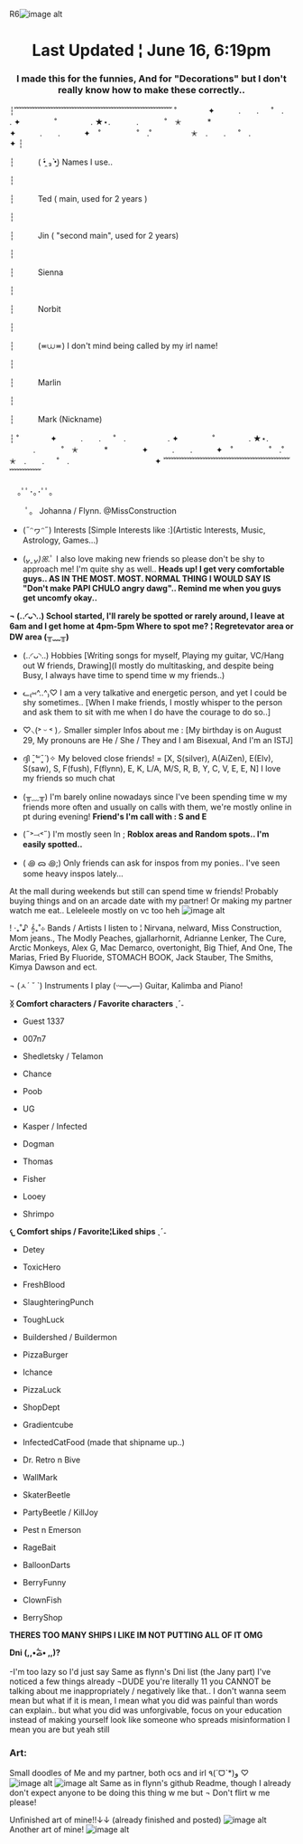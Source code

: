 R6![image alt](https://github.com/Pleasant-Pearlescent/Pleasant-Pearlescent/blob/dd31057f3a9e253258b05dc34299f1bf3762f239/IMG_20250519_022251.jpg)
<h1 align="center">Last Updated ¦ June 16, 6:19pm</h1>
<h3 align="center">I made this for the funnies, And for "Decorations" but I don't really know how to make these correctly..</h3>
┆﹌﹌﹌﹌﹌﹌﹌﹌﹌﹌﹌﹌﹌﹌﹌﹌﹌﹌﹌﹌
˚　　　　✦　　　.　　. 　 ˚　.　　　　　 . ✦　　　 　˚　　　　 . ★⋆.
　　　.   　　˚　✭　 　　*　　 　　✦　　　.　　.　　　✦　˚ 　　　　 ˚　.˚　　　　　✭　.　　. 　 ˚　.　　　　 　　 　　　　 ✦
┆

┆　　　( •̯́ ₃ •̯̀) Names I use..

┆

┆　　　Ted ( main, used for 2 years )

┆

┆　　　Jin ( "second main", used for 2 years)

┆

┆　　　Sienna

┆

┆　　　Norbit

┆

┆　　　(≖⩊≖) I don't mind being called by my irl name!

┆

┆　　　Marlin

┆     

┆　　　Mark (Nickname)

┆
˚　　　　✦　　　.　　. 　 ˚　.　　　　　 . ✦　　　 　˚　　　　 . ★⋆.
　　　.   　　˚　✭　 　　*　　 　　✦　　　.　　.　　　✦　˚ 　　　　 ˚　.˚　　　　　✭　.　　. 　 ˚　.　　　　 　　 　　　　 ✦
﹌﹌﹌﹌﹌﹌﹌﹌﹌﹌﹌﹌﹌﹌﹌﹌﹌﹌﹌﹌

⠀
｡ﾟﾟ･｡･ﾟﾟ｡ 

　　ﾟ。 Johanna / Flynn.		@MissConstruction

- (˶ᵔヮᵔ˶) Interests [Simple Interests like :](Artistic Interests, Music, Astrology, Games...)

- (*ᴗ͈ˬᴗ͈)ꕤ*.ﾟ I also love making new friends so please don't be shy to approach me! I'm quite shy as well.. **Heads up! I get very comfortable guys.. AS IN THE MOST. MOST. NORMAL THING I WOULD SAY IS "Don't make PAPI CHULO angry dawg".. Remind me when you guys get uncomfy okay..**


**¬ (..◜ᴗ◝..) School started, I'll rarely be spotted or rarely around, I leave at 6am and I get home at 4pm-5pm
 Where to spot me? ¦ Regretevator area or DW area (╥﹏╥)**


- (..◜ᴗ◝..) Hobbies [Writing songs for myself, Playing my guitar, VC/Hang out W friends, Drawing](I mostly do multitasking, and despite being Busy, I always have time to spend time w my friends..)

- ᓚ₍⑅^..^₎♡ I am a very talkative and energetic person, and yet I could be shy sometimes.. [When I make friends, I mostly whisper to the person and ask them to sit with me when I do have the courage to do so..]

- ♡⸜(˃ ᵕ ˂ )⸝ Smaller simpler Infos about me : [My birthday is on August 29, My pronouns are He / She / They and I am Bisexual, And I'm an ISTJ]

- ദ്ദി ˉ͈̀꒳ˉ͈́ )✧ My beloved close friends! = [X, S(silver), A(AiZen), E(Elv), S(saw), S, F(fush), F(flynn), E, K, L/A, M/S, R, B, Y, C, V, E, E, N] I love my friends so much chat

- (╥﹏╥) I'm barely online nowadays since I've been spending time w my friends more often and usually on calls with them, we're mostly online in pt during evening! **Friend's I'm call with : S and E**

- (˶˃⤙˂˶) I'm mostly seen In ; **Roblox areas and Random spots.. I'm easily spotted..**
- ( ꩜ ᯅ ꩜;)⁭ ⁭Only friends can ask for inspos from my ponies.. I've seen some heavy inspos lately...

At the mall during weekends but still can spend time w friends! Probably buying things and on an arcade date with my partner! Or making my partner watch me eat.. Leleleele mostly on vc too heh
![image alt](https://github.com/Tension-Perfection/Tension-perfection/blob/65c1f2265bf5385ac017e5b82210179a3887456d/IMG_20250331_124950.jpg) 

! ‧₊˚♪ 𝄞₊˚⊹ Bands / Artists I listen to ¦ Nirvana, nelward, Miss Construction, Mom jeans., The Modly Peaches, gjallarhornit, Adrianne Lenker, The Cure, Arctic Monkeys, Alex G, Mac Demarco, overtonight, Big Thief, And One, The Marias, Fried By Fluoride, STOMACH BOOK, Jack Stauber, The Smiths, Kimya Dawson and ect.

¬ (ㅅ´ ˘ `) Instruments I play (ᵕ—ᴗ—) Guitar, Kalimba and Piano!

**ᛝ Comfort characters / Favorite characters ˎˊ˗**

- Guest 1337

- 007n7

- Shedletsky / Telamon

- Chance

- Poob

- UG

- Kasper / Infected

- Dogman

- Thomas

- Fisher

- Looey

- Shrimpo

**𐔌 Comfort ships / Favorite¦Liked ships ˎˊ˗**

- Detey

- ToxicHero

- FreshBlood

- SlaughteringPunch

- ToughLuck

- Buildershed / Buildermon

- PizzaBurger

- Ichance

- PizzaLuck

- ShopDept

- Gradientcube

- InfectedCatFood (made that shipname up..)

- Dr. Retro n Bive

- WallMark

- SkaterBeetle

- PartyBeetle / KillJoy

- Pest n Emerson

- RageBait

- BalloonDarts

- BerryFunny

- ClownFish

- BerryShop

**THERES TOO MANY SHIPS I LIKE IM NOT PUTTING ALL OF IT OMG**



**Dni (,,•᷄‎ࡇ•᷅ ,,)?**

-I'm too lazy so I'd just say Same as flynn's Dni list (the Jany part)
I've noticed a few things already  ¬DUDE you're literally 11 you CANNOT be talking about me inappropriately / negatively like that.. I don't wanna seem mean but what if it is mean, I mean what you did was painful than words can explain.. but what you did was unforgivable, focus on your education instead of making yourself look like someone who spreads misinformation I mean you are but yeah still

<h3 align="left">Art:</h3>
<p align="left">
</p>

Small doodles of Me and my partner, both ocs and irl ٩(ˊᗜˋ*)و ♡
![image alt](https://github.com/Tension-Perfection/Tension-perfection/blob/c90644364b3b5f01c6ee2bcf90bedf5b77cf3737/IMG_20250611_160321.jpg)
![image alt](https://github.com/Tension-Perfection/Tension-perfection/blob/c90644364b3b5f01c6ee2bcf90bedf5b77cf3737/IMG_20250611_160310.jpg) 
Same as in flynn's github Readme, though I already don't expect anyone to be doing this thing w me but ¬ Don't flirt w me please!

Unfinished art of mine!!↓↓ (already finished and posted) 
![image alt](https://github.com/Pleasant-Pearlescent/Pleasant-Pearlescent/blob/afe320eb8b64c2f0a7bcf9e269789223528b6004/HiPaint_1747495111231.jpg)
Another art of mine!
![image alt](https://github.com/Tension-Perfection/Tension-perfection/blob/a6c5dc950bbd8f510c4977560ecc517e983f00b7/Screenshot_20250526_141242_com_aige_hipaint_DrawMainUI_edit_1239905525602846.jpg)


<!--
**Tension-Perfection/Tension-perfection** is a ✨ _special_ ✨ repository because its `README.md` (this file) appears on your GitHub profile.

Here are some ideas to get you started:

- 🔭 I’m currently working on ...
- 🌱 I’m currently learning ...
- 👯 I’m looking to collaborate on ...
- 🤔 I’m looking for help with ...
- 💬 Ask me about ...
- 📫 How to reach me: ...
- 😄 Pronouns: ...
- ⚡ Fun fact: ...
-->
